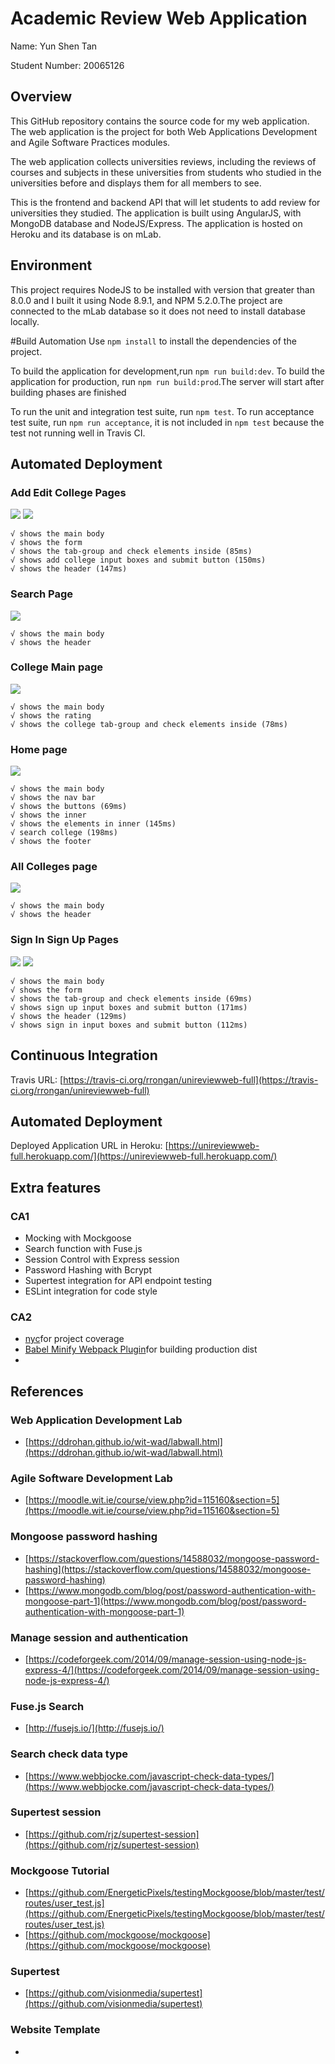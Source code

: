 <!-- eslint-disable no-alert -->

# Academic Review Web Application
Name: Yun Shen Tan

Student Number: 20065126
## Overview
This GitHub repository contains the source code for my web application.
The web application is the project for both Web Applications Development and Agile Software Practices modules.

The web application collects universities reviews, including the reviews of courses and subjects in these universities 
from students who studied in the universities before and displays them for all members to see.

This is the frontend and backend API that will let students to add review for universities they studied. The application
is built using AngularJS, with MongoDB database and NodeJS/Express. The application is hosted on Heroku and its database
is on mLab.

## Environment
This project requires NodeJS to be installed with version that greater than 8.0.0 and I built it using Node 8.9.1, and 
NPM 5.2.0.The project are connected to the mLab database so it does not need to install database locally.

#Build Automation
Use `npm install` to install the dependencies of the project.

To build the application for development,run `npm run build:dev`. To build the application for production,
run `npm run build:prod`.The server will start after building phases are finished

To run the unit and integration test suite, run `npm test`. To run acceptance test suite, run `npm run acceptance`, it 
is not included in `npm test` because the test not running well in Travis CI.

## Automated Deployment

### Add Edit College Pages

![](./img/addcollege.jpg)
![](./img/editcollege.jpg)

    √ shows the main body
    √ shows the form
    √ shows the tab-group and check elements inside (85ms)
    √ shows add college input boxes and submit button (150ms)
    √ shows the header (147ms)
### Search Page

![](./img/search.jpg)

    √ shows the main body
    √ shows the header
### College Main page

![](./img/collegemain.jpg)

    √ shows the main body
    √ shows the rating
    √ shows the college tab-group and check elements inside (78ms)
### Home page

![](./img/main.jpg)

    √ shows the main body
    √ shows the nav bar
    √ shows the buttons (69ms)
    √ shows the inner
    √ shows the elements in inner (145ms)
    √ search college (198ms)
    √ shows the footer
### All Colleges page

![](./img/allcolleges.jpg)

    √ shows the main body
    √ shows the header
### Sign In Sign Up Pages

![](./img/signin.jpg)
![](./img/signup.jpg)

    √ shows the main body
    √ shows the form
    √ shows the tab-group and check elements inside (69ms)
    √ shows sign up input boxes and submit button (171ms)
    √ shows the header (129ms)
    √ shows sign in input boxes and submit button (112ms)

## Continuous Integration
Travis URL: [https://travis-ci.org/rrongan/unireviewweb-full](https://travis-ci.org/rrongan/unireviewweb-full)

## Automated Deployment
Deployed Application URL in Heroku: [https://unireviewweb-full.herokuapp.com/](https://unireviewweb-full.herokuapp.com/) 

## Extra features
### CA1
+ Mocking with Mockgoose
+ Search function with Fuse.js
+ Session Control with Express session
+ Password Hashing with Bcrypt
+ Supertest integration for API endpoint testing
+ ESLint integration for code style
### CA2
+ [nyc](https://www.npmjs.com/package/nyc)for project coverage
+ [Babel Minify Webpack Plugin](https://github.com/webpack-contrib/babel-minify-webpack-plugin)for building production dist
+ 


## References

### Web Application Development Lab
+ [https://ddrohan.github.io/wit-wad/labwall.html](https://ddrohan.github.io/wit-wad/labwall.html)
### Agile Software Development Lab
+ [https://moodle.wit.ie/course/view.php?id=115160&section=5](https://moodle.wit.ie/course/view.php?id=115160&section=5)
### Mongoose password hashing
+ [https://stackoverflow.com/questions/14588032/mongoose-password-hashing](https://stackoverflow.com/questions/14588032/mongoose-password-hashing)
+ [https://www.mongodb.com/blog/post/password-authentication-with-mongoose-part-1](https://www.mongodb.com/blog/post/password-authentication-with-mongoose-part-1)
### Manage session and authentication
+ [https://codeforgeek.com/2014/09/manage-session-using-node-js-express-4/](https://codeforgeek.com/2014/09/manage-session-using-node-js-express-4/)
### Fuse.js Search
+ [http://fusejs.io/](http://fusejs.io/)
### Search check data type
+ [https://www.webbjocke.com/javascript-check-data-types/](https://www.webbjocke.com/javascript-check-data-types/)
### Supertest session
+ [https://github.com/rjz/supertest-session](https://github.com/rjz/supertest-session)
### Mockgoose Tutorial
+ [https://github.com/EnergeticPixels/testingMockgoose/blob/master/test/routes/user_test.js](https://github.com/EnergeticPixels/testingMockgoose/blob/master/test/routes/user_test.js)
+ [https://github.com/mockgoose/mockgoose](https://github.com/mockgoose/mockgoose)
### Supertest 
+ [https://github.com/visionmedia/supertest](https://github.com/visionmedia/supertest)

### Website Template
+ 
